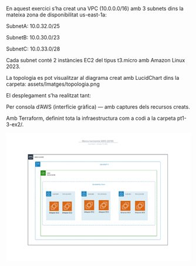 En aquest exercici s’ha creat una VPC (10.0.0.0/16) amb 3 subnets dins la mateixa zona de disponibilitat us-east-1a:

SubnetA: 10.0.32.0/25

SubnetB: 10.0.30.0/23

SubnetC: 10.0.33.0/28

Cada subnet conté 2 instàncies EC2 del tipus t3.micro amb Amazon Linux 2023.

La topologia es pot visualitzar al diagrama creat amb LucidChart dins la carpeta:
assets/Imatges/topologia.png

El desplegament s’ha realitzat tant:

Per consola d’AWS (interfície gràfica) — amb captures dels recursos creats.

Amb Terraform, definint tota la infraestructura com a codi a la carpeta pt1-3-ex2/.

![alt text](assets/TOPOex2.jpeg)